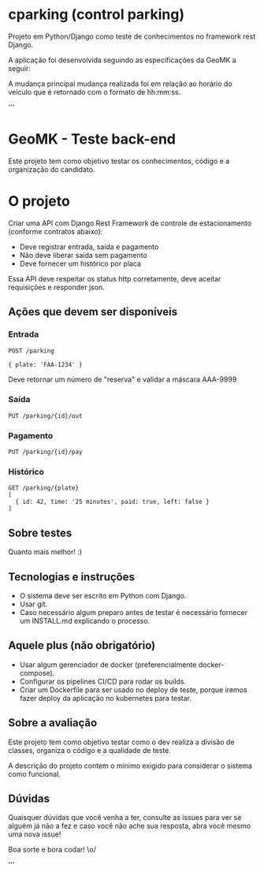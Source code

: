 # cparking (control parking)
Projeto em Python/Django como teste de conhecimentos no framework rest Django.

A aplicação foi desenvolvida seguindo as especificações da GeoMK a seguir:

A mudança principal mudança realizada foi em relação ao horário do veículo que é retornado com o formato de hh:mm:ss. 

'''
# GeoMK - Teste back-end

Este projeto tem como objetivo testar os conhecimentos, código e a organização do candidato.

# O projeto

Criar uma API com Django Rest Framework de controle de estacionamento (conforme contratos abaixo):

  - Deve registrar entrada, saída e pagamento
  - Não deve liberar saída sem pagamento
  - Deve fornecer um histórico por placa

Essa API deve respeitar os status http corretamente, deve aceitar requisições e responder json.

## Ações que devem ser disponíveis

### Entrada

```
POST /parking

{ plate: 'FAA-1234' }
```

Deve retornar um número de "reserva" e validar a máscara AAA-9999

### Saída

```
PUT /parking/{id}/out
```

### Pagamento

```
PUT /parking/{id}/pay
```

### Histórico

```
GET /parking/{plate}
[
  { id: 42, time: '25 minutes', paid: true, left: false }
]
```

## Sobre testes

Quanto mais melhor! :)

## Tecnologias e instruções

-  O sistema deve ser escrito em Python com Django.
-  Usar git.
-  Caso necessário algum preparo antes de testar é necessário fornecer um INSTALL.md explicando o processo.

## Aquele plus (não obrigatório)
-  Usar algum gerenciador de docker (preferencialmente docker-compose).
-  Configurar os pipelines CI/CD para rodar os builds.
-  Criar um Dockerfile para ser usado no deploy de teste, porque iremos fazer deploy da aplicação no kubernetes para testar.

## Sobre a avaliação

Este projeto tem como objetivo testar como o dev realiza a divisão de classes, organiza o código e a qualidade de teste.

A descrição do projeto contem o mínimo exigido para considerar o sistema como funcional.

## Dúvidas

Quaisquer dúvidas que você venha a ter, consulte as issues para ver se alguém já não a fez e caso você não ache sua resposta, abra você mesmo uma nova issue!

Boa sorte e bora codar! \o/

'''
